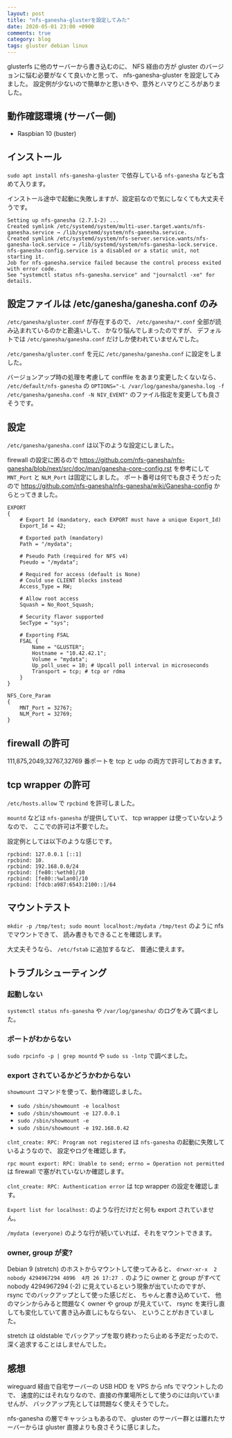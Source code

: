 ```yaml
---
layout: post
title: "nfs-ganesha-glusterを設定してみた"
date: 2020-05-01 23:00 +0900
comments: true
category: blog
tags: gluster debian linux
---
```

glusterfs に他のサーバーから書き込むのに、
NFS 経由の方が gluster のバージョンに悩む必要がなくて良いかと思って、
nfs-ganesha-gluster を設定してみました。
設定例が少ないので簡単かと思いきや、意外とハマりどころがありました。

<!--more-->

## 動作確認環境 (サーバー側)

- Raspbian 10 (buster)

## インストール

`sudo apt install nfs-ganesha-gluster` で依存している `nfs-ganesha` なども含めて入ります。

インストール途中で起動に失敗しますが、設定前なので気にしなくても大丈夫そうです。

```
Setting up nfs-ganesha (2.7.1-2) ...
Created symlink /etc/systemd/system/multi-user.target.wants/nfs-ganesha.service → /lib/systemd/system/nfs-ganesha.service.
Created symlink /etc/systemd/system/nfs-server.service.wants/nfs-ganesha-lock.service → /lib/systemd/system/nfs-ganesha-lock.service.
nfs-ganesha-config.service is a disabled or a static unit, not starting it.
Job for nfs-ganesha.service failed because the control process exited with error code.
See "systemctl status nfs-ganesha.service" and "journalctl -xe" for details.
```

## 設定ファイルは /etc/ganesha/ganesha.conf のみ

`/etc/ganesha/gluster.conf` が存在するので、
`/etc/ganesha/*.conf` 全部が読み込まれているのかと勘違いして、
かなり悩んでしまったのですが、
デフォルトでは `/etc/ganesha/ganesha.conf` だけしか使われていませんでした。

`/etc/ganesha/gluster.conf` を元に `/etc/ganesha/ganesha.conf` に設定をしました。

バージョンアップ時の処理を考慮して conffile をあまり変更したくないなら、
`/etc/default/nfs-ganesha` の
`OPTIONS="-L /var/log/ganesha/ganesha.log -f /etc/ganesha/ganesha.conf -N NIV_EVENT"`
のファイル指定を変更しても良さそうです。

## 設定

`/etc/ganesha/ganesha.conf` は以下のような設定にしました。

firewall の設定に困るので
<https://github.com/nfs-ganesha/nfs-ganesha/blob/next/src/doc/man/ganesha-core-config.rst>
を参考にして `MNT_Port` と `NLM_Port` は固定にしました。
ポート番号は何でも良さそうだったので <https://github.com/nfs-ganesha/nfs-ganesha/wiki/Ganesha-config> からとってきました。

```
EXPORT
{
	# Export Id (mandatory, each EXPORT must have a unique Export_Id)
	Export_Id = 42;

	# Exported path (mandatory)
	Path = "/mydata";

	# Pseudo Path (required for NFS v4)
	Pseudo = "/mydata";

	# Required for access (default is None)
	# Could use CLIENT blocks instead
	Access_Type = RW;

	# Allow root access
	Squash = No_Root_Squash;

	# Security flavor supported
	SecType = "sys";

	# Exporting FSAL
	FSAL {
		Name = "GLUSTER";
		Hostname = "10.42.42.1";
		Volume = "mydata";
		Up_poll_usec = 10; # Upcall poll interval in microseconds
		Transport = tcp; # tcp or rdma
	}
}

NFS_Core_Param
{
	MNT_Port = 32767;
	NLM_Port = 32769;
}
```

## firewall の許可

111,875,2049,32767,32769 番ポートを tcp と udp の両方で許可しておきます。

## tcp wrapper の許可

`/etc/hosts.allow` で `rpcbind` を許可しました。

`mountd` などは `nfs-ganesha` が提供していて、
tcp wrapper は使っていないようなので、
ここでの許可は不要でした。

設定例としては以下のような感じです。

```
rpcbind: 127.0.0.1 [::1]
rpcbind: 10.
rpcbind: 192.168.0.0/24
rpcbind: [fe80::%eth0]/10
rpcbind: [fe80::%wlan0]/10
rpcbind: [fdcb:a987:6543:2100::]/64
```

## マウントテスト

`mkdir -p /tmp/test; sudo mount localhost:/mydata /tmp/test` のように nfs でマウントできて、
読み書きもできることを確認します。

大丈夫そうなら、
`/etc/fstab` に追加するなど、
普通に使えます。

## トラブルシューティング

### 起動しない

`systemctl status nfs-ganesha` や `/var/log/ganesha/` のログをみて調べました。

### ポートがわからない

`sudo rpcinfo -p | grep mountd` や `sudo ss -lntp` で調べました。

### export されているかどうかわからない

`showmount` コマンドを使って、動作確認しました。

- `sudo /sbin/showmount -e localhost`
- `sudo /sbin/showmount -e 127.0.0.1`
- `sudo /sbin/showmount -e`
- `sudo /sbin/showmount -e 192.168.0.42`

`clnt_create: RPC: Program not registered` は `nfs-ganesha` の起動に失敗しているようなので、
設定やログを確認します。

`rpc mount export: RPC: Unable to send; errno = Operation not permitted`
は firewall で塞がれていないか確認します。

`clnt_create: RPC: Authentication error` は tcp wrapper の設定を確認します。

`Export list for localhost:` のような行だけだと何も export されていません。

`/mydata (everyone)` のような行が続いていれば、それをマウントできます。

### owner, group が変?

Debian 9 (stretch) のホストからマウントして使ってみると、
`drwxr-xr-x  2 nobody 4294967294 4096  4月 26 17:27 .`
のように owner と group がすべて nobody 4294967294 (-2) に見えているという現象が出ていたのですが、
rsync でのバックアップとして使った感じだと、
ちゃんと書き込めていて、
他のマシンからみると問題なく owner や group が見えていて、
rsync を実行し直しても変化していて書き込み直しにもならない、
ということがおきていました。

stretch は oldstable でバックアップを取り終わったら止める予定だったので、
深く追求することはしませんでした。

## 感想

wireguard 経由で自宅サーバーの USB HDD を VPS から nfs でマウントしたので、
速度的にはそれなりなので、直接の作業場所として使うのには向いていませんが、
バックアップ先としては問題なく使えそうでした。

nfs-ganesha の層でキャッシュもあるので、
gluster のサーバー群とは離れたサーバーからは
gluster 直接よりも良さそうに感じました。
